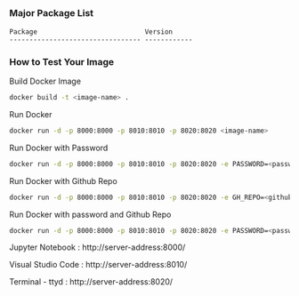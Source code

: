## <Your Workspace Name>

<A brief description of the workspace>

### Major Package List

```
Package                           Version
--------------------------------- ------------
```

### How to Test Your Image

Build Docker Image

```bash
docker build -t <image-name> .
```

Run Docker

```bash
docker run -d -p 8000:8000 -p 8010:8010 -p 8020:8020 <image-name>
```

Run Docker with Password

```bash
docker run -d -p 8000:8000 -p 8010:8010 -p 8020:8020 -e PASSWORD=<password> <image-name>
```

Run Docker with Github Repo

```bash
docker run -d -p 8000:8000 -p 8010:8010 -p 8020:8020 -e GH_REPO=<github-repo> <image-name>
```

Run Docker with password and Github Repo

```bash
docker run -d -p 8000:8000 -p 8010:8010 -p 8020:8020 -e PASSWORD=<password> -e GH_REPO=<github-repo> <image-name>
```

Jupyter Notebook : http://server-address:8000/

Visual Studio Code : http://server-address:8010/

Terminal - ttyd : http://server-address:8020/
